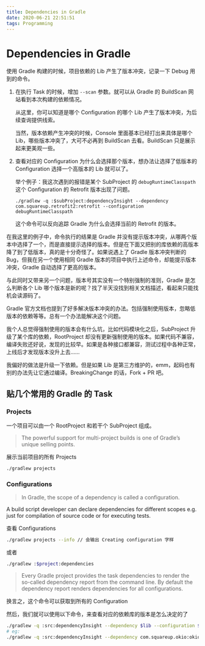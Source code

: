 ```yaml
---
title: Dependencies in Gradle
date: 2020-06-21 22:51:51
tags: Programming
---
```

# Dependencies in Gradle

使用 Gradle  构建的时候，项目依赖的 Lib 产生了版本冲突，记录一下 Debug 用到的命令。
<!--more-->

1. 在执行 Task 的时候，增加 `--scan` 参数。就可以从 Gradle 的 BuildScan 网站看到本次构建的依赖情况。

    从这里，你可以知道是哪个 Configuration 的哪个 Lib 产生了版本冲突，为后续查询提供线索。

    当然，版本依赖产生冲突的时候，Console 里面基本已经打出来具体是哪个 Lib，哪些版本冲突了，大可不必再到 BuildScan 去看。BuildScan 只是展示起来更美观一些。

2.  查看对应的 Configuration 为什么会选择那个版本，想办法让选择了低版本的 Configuration 选择一个高版本的 Lib 就可以了。

    举个例子：我这次遇到的报错是某个 SubProject 的 `debugRuntimeClasspath` 这个 Configuration 的 Retrofit 版本出现了问题。

    `./gradlew -q :$subProject:dependencyInsight --dependency com.squareup.retrofit2:retrofit --configuration debugRuntimeClasspath`

    这个命令可以反向追踪 Gradle 为什么会选择当前的 Retrofit 的版本。

在我这里的例子中，命令执行的结果是 Gradle 并没有提示版本冲突，从哪两个版本中选择了一个，而是直接提示选择的版本。但是在下面又把别的库依赖的高版本降了到了低版本，真的是十分奇怪了。如果说遇上了 Gradle 版本冲突判断的 Bug，但我在另一个使用相同 Gradle 版本的项目中执行上述命令，却能提示版本冲突，Gradle 自动选择了更高的版本。

与此同时又带来另一个问题，版本号其实没有一个特别强制的准则，Gradle 是怎么判断各个 Lib 哪个版本是新的呢？找了半天没找到相关文档描述，看起来只能找机会读源码了。

Gradle 官方文档也提到了好多解决版本冲突的办法。包括强制使用版本，忽略低版本的依赖等等。总有一个办法能解决这个问题。

我个人总觉得强制使用的版本会有什么坑，比如代码模块化之后，SubProject 升级了某个库的依赖，RootProject 却没有更新强制使用的版本。如果代码不兼容，编译失败还好说，发现的比较早。如果是各种接口都兼容，测试过程中各种正常，上线后才发现版本没升上去……

我偏好的做法是升级一下依赖。但是如果 Lib 是第三方维护的，emm，起码也有别的办法先让它通过编译。BreakingChange 的话，Fork + PR 吧。

## 贴几个常用的 Gradle 的 Task

### Projects

一个项目可以由一个 RootProject 和若干个 SubProject 组成。

> The powerful support for multi-project builds is one of Gradle’s unique selling points.

展示当前项目的所有 Projects

```bash
./gradlew projects
```

### Configurations

> In Gradle, the scope of a dependency is called a configuration.

A build script developer can declare dependencies for different scopes e.g. just for compilation of source code or for executing tests.

查看 Configurations

```bash
./gradlew projects --info // 会输出 Creating configuration 字样 
```

或者

```bash
./gradlew :$project:dependencies
```

> Every Gradle project provides the task dependencies to render the so-called dependency report from the command line. By default the dependency report renders dependencies for all configurations.

换言之，这个命令可以获取到所有的 Configuration

然后，我们就可以使用以下命令，来查看对应的依赖库的版本是怎么决定的了

```bash
./gradlew -q :src:dependencyInsight --dependency $lib --configuration $configuration
# eg:
./gradlew -q :src:dependencyInsight --dependency com.squareup.okio:okio --configuration debugRuntimeClasspath
```
